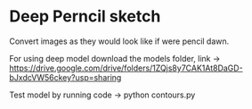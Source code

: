 # Deep Perncil sketch
Convert images as they would look like if were pencil dawn.

For using deep model download the models folder, link -> 
https://drive.google.com/drive/folders/1ZQjs8y7CAK1At8DaGD-bJxdcVW56ckey?usp=sharing

Test model by running code -> python contours.py
